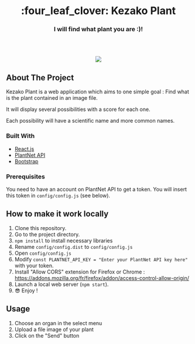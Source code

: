 <h1 align="center">:four_leaf_clover: Kezako Plant</h1>
<h3 align="center">I will find what plant you are :)!</h3>   
<br/>
<br/>
<p align="center">
  <img src="https://user-images.githubusercontent.com/53975649/147794292-2c96d92c-1443-4f4a-981c-4eaa5435ed52.gif"/>
</p>


## About The Project

Kezako Plant is a web application which aims to one simple goal : Find what is the plant contained in an image file.

It will display several possibilities with a score for each one.

Each possibility will have a scientific name and more common names.

### Built With

- [React.js](https://reactjs.org/)
- [PlantNet API](https://my.plantnet.org/)
- [Bootstrap](https://getbootstrap.com)

### Prerequisites

You need to have an account on PlantNet API to get a token.
You will insert this token in `config/config.js` (see below).

## How to make it work locally

1. Clone this repository.
2. Go to the project directory.
3. `npm install` to install necessary libraries
4. Rename `config/config.dist` to `config/config.js`
5. Open `config/config.js`
6. Modify `const PLANTNET_API_KEY = "Enter your PlantNet API key here"` with your token.
7. Install "Allow CORS" extension for Firefox or Chrome : https://addons.mozilla.org/fr/firefox/addon/access-control-allow-origin/
7. Launch a local web server (`npm start`).
8. :sunglasses: Enjoy !

## Usage

1. Choose an organ in the select menu
2. Upload a file image of your plant
3. Click on the "Send" button

